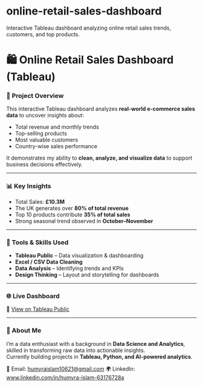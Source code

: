 # online-retail-sales-dashboard
Interactive Tableau dashboard analyzing online retail sales trends, customers, and top products.
# 🛍️ Online Retail Sales Dashboard (Tableau)

### 🎯 Project Overview
This interactive Tableau dashboard analyzes **real-world e-commerce sales data** to uncover insights about:
- Total revenue and monthly trends  
- Top-selling products  
- Most valuable customers  
- Country-wise sales performance  

It demonstrates my ability to **clean, analyze, and visualize data** to support business decisions effectively.

---

### 📊 Key Insights
- Total Sales: **£10.3M**
- The UK generates over **80% of total revenue**
- Top 10 products contribute **35% of total sales**
- Strong seasonal trend observed in **October–November**

---

### 🧠 Tools & Skills Used
- **Tableau Public** – Data visualization & dashboarding  
- **Excel / CSV Data Cleaning**  
- **Data Analysis** – Identifying trends and KPIs  
- **Design Thinking** – Layout and storytelling for dashboards  

---

### 🌐 Live Dashboard
🔗 [View on Tableau Public](https://tinyurl.com/retail-dashboard-2025)

---

### 🚀 About Me
I’m a data enthusiast with a background in **Data Science and Analytics**, skilled in transforming raw data into actionable insights.  
Currently building projects in **Tableau, Python, and AI-powered analytics**.

📧 Email: humyraislam10621@gmail.com 
🌍 LinkedIn: www.linkedin.com/in/humyra-islam-63176728a
